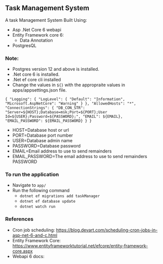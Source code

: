## Task Management System

A task Management System Built Using:
* Asp .Net Core 6 webapi
* Entity Framework core 6:
    * Data Annotation
* PostgresQL

### Note:
* Postgres version 12 and above is installed.
* .Net core 6 is installed.
* .Net ef core cli installed
* Change the values in `${}` with the appropraite values in apps/appsettings.json file.

`{
  "Logging": {
    "LogLevel": {
      "Default": "Information",
      "Microsoft.AspNetCore": "Warning"
    }
  },
  "AllowedHosts": "*",
  "ConnectionStrings": {
    "DB_CON_STR": "Server=${HOST};Database=msk;Port=${PORT};User Id=${USER};Password=${PASSWORD};",
    "EMAIL": ${EMAIL},
    "EMAIL_PASSWORD": ${EMAIL_PASSWORD}
  }
}`
* HOST=Database host or url
* PORT=Database port number
* USER=Database admin name
* PASSWORD=Database password
* EMAIL=Email address to use to send remainders
* EMAIL_PASSWORD=The email address to use to send remainders PASSWORD

### To run the application
* Navigate to `app/`
* Run the following command
  * `dotnet ef migrations add taskManager`
  * `dotnet ef database update`
  * `dotnet watch run`

### References
* Cron job scheduling: https://blog.devart.com/scheduling-cron-jobs-in-asp-net-6-and-c.html
* Entity Framework Core: https://www.entityframeworktutorial.net/efcore/entity-framework-core.aspx
* Webapi 6 docs: 